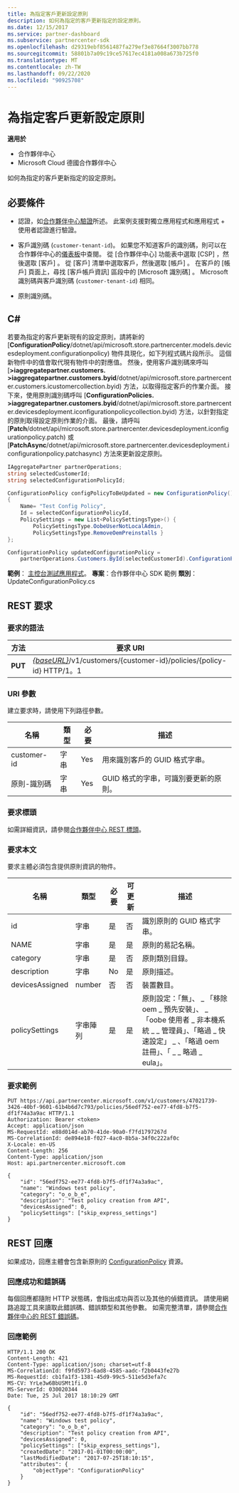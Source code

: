 ```yaml
---
title: 為指定客戶更新設定原則
description: 如何為指定的客戶更新指定的設定原則。
ms.date: 12/15/2017
ms.service: partner-dashboard
ms.subservice: partnercenter-sdk
ms.openlocfilehash: d29319ebf8561487fa279ef3e87664f3007bb778
ms.sourcegitcommit: 58801b7a09c19ce57617ec4181a008a673b725f0
ms.translationtype: MT
ms.contentlocale: zh-TW
ms.lasthandoff: 09/22/2020
ms.locfileid: "90925708"
---
```

# <a name="update-a-configuration-policy-for-the-specified-customer"></a>為指定客戶更新設定原則

**適用於**

- 合作夥伴中心
- Microsoft Cloud 德國合作夥伴中心

如何為指定的客戶更新指定的設定原則。

## <a name="prerequisites"></a>必要條件

- 認證，如[合作夥伴中心驗證](partner-center-authentication.md)所述。 此案例支援對獨立應用程式和應用程式 + 使用者認證進行驗證。

- 客戶識別碼 (`customer-tenant-id`)。 如果您不知道客戶的識別碼，則可以在合作夥伴中心的[儀表板](https://partner.microsoft.com/dashboard)中查閱。 從 [合作夥伴中心] 功能表中選取 [CSP]  ，然後選取 [客戶]  。 從 [客戶] 清單中選取客戶，然後選取 [帳戶]  。 在客戶的 [帳戶] 頁面上，尋找 [客戶帳戶資訊]  區段中的 [Microsoft 識別碼]  。 Microsoft 識別碼與客戶識別碼 (`customer-tenant-id`) 相同。

- 原則識別碼。

## <a name="c"></a>C\#

若要為指定的客戶更新現有的設定原則，請將新的 [**ConfigurationPolicy**/dotnet/api/microsoft.store.partnercenter.models.devicesdeployment.configurationpolicy) 物件具現化，如下列程式碼片段所示。 這個新物件中的值會取代現有物件中的對應值。 然後，使用客戶識別碼來呼叫 [**>iaggregatepartner.customers. >iaggregatepartner.customers.byid**/dotnet/api/microsoft.store.partnercenter.customers.icustomercollection.byid) 方法，以取得指定客戶的作業介面。 接下來，使用原則識別碼呼叫 [**ConfigurationPolicies. >iaggregatepartner.customers.byid**/dotnet/api/microsoft.store.partnercenter.devicesdeployment.iconfigurationpolicycollection.byid) 方法，以針對指定的原則取得設定原則作業的介面。 最後，請呼叫 [**Patch**/dotnet/api/microsoft.store.partnercenter.devicesdeployment.iconfigurationpolicy.patch) 或 [**PatchAsync**/dotnet/api/microsoft.store.partnercenter.devicesdeployment.iconfigurationpolicy.patchasync) 方法來更新設定原則。

``` csharp
IAggregatePartner partnerOperations;
string selectedCustomerId;
string selectedConfigurationPolicyId;

ConfigurationPolicy configPolicyToBeUpdated = new ConfigurationPolicy()
{
    Name= "Test Config Policy",
    Id = selectedConfigurationPolicyId,
    PolicySettings = new List<PolicySettingsType>() {
        PolicySettingsType.OobeUserNotLocalAdmin,
        PolicySettingsType.RemoveOemPreinstalls }
};

ConfigurationPolicy updatedConfigurationPolicy =
    partnerOperations.Customers.ById(selectedCustomerId).ConfigurationPolicies.ById(selectedConfigurationPolicyId).Patch(configPolicyToBeUpdated);
```

**範例**： [主控台測試應用程式](console-test-app.md)。 **專案**：合作夥伴中心 SDK 範例 **類別**： UpdateConfigurationPolicy.cs

## <a name="rest-request"></a>REST 要求

### <a name="request-syntax"></a>要求的語法

| 方法  | 要求 URI                                                                                          |
|---------|------------------------------------------------------------------------------------------------------|
| **PUT** | [*{baseURL}*](partner-center-rest-urls.md)/v1/customers/{customer-id}/policies/{policy-id} HTTP/1。1 |

### <a name="uri-parameter"></a>URI 參數

建立要求時，請使用下列路徑參數。

| 名稱        | 類型   | 必要 | 描述                                                   |
|-------------|--------|----------|---------------------------------------------------------------|
| customer-id | 字串 | Yes      | 用來識別客戶的 GUID 格式字串。         |
| 原則-識別碼   | 字串 | Yes      | GUID 格式的字串，可識別要更新的原則。 |

### <a name="request-headers"></a>要求標頭

如需詳細資訊，請參閱[合作夥伴中心 REST 標頭](headers.md)。

### <a name="request-body"></a>要求本文

要求主體必須包含提供原則資訊的物件。

| 名稱            | 類型             | 必要 | 可更新 | 描述                                                                                                                                              |
|-----------------|------------------|----------|-----------|----------------------------------------------------------------------------------------------------------------------------------------------------------|
| id              | 字串           | 是      | 否        | 識別原則的 GUID 格式字串。                                                                                                    |
| NAME            | 字串           | 是      | 是       | 原則的易記名稱。                                                                                                                         |
| category        | 字串           | 是      | 否        | 原則類別目錄。                                                                                                                                     |
| description     | 字串           | No       | 是       | 原則描述。                                                                                                                                  |
| devicesAssigned | number           | 否       | 否        | 裝置數目。                                                                                                                                   |
| policySettings  | 字串陣列 | 是      | 是       | 原則設定：「無」、 \_ 「移除 oem \_ 預先安裝」、 \_ 「oobe 使用者 \_ 非本機系統 \_ \_ 管理員」、「略過 \_ 快速設定」 \_ 、「略過 oem 註冊」、「 \_ \_ 略過 \_ eula」。 |

### <a name="request-example"></a>要求範例

```http
PUT https://api.partnercenter.microsoft.com/v1/customers/47021739-3426-40bf-9601-61b4b6d7c793/policies/56edf752-ee77-4fd8-b7f5-df1f74a3a9ac HTTP/1.1
Authorization: Bearer <token>
Accept: application/json
MS-RequestId: e88d014d-ab70-41de-90a0-f7fd1797267d
MS-CorrelationId: de894e18-f027-4ac0-8b5a-34f0c222af0c
X-Locale: en-US
Content-Length: 256
Content-Type: application/json
Host: api.partnercenter.microsoft.com

{
    "id": "56edf752-ee77-4fd8-b7f5-df1f74a3a9ac",
    "name": "Windows test policy",
    "category": "o_o_b_e",
    "description": "Test policy creation from API",
    "devicesAssigned": 0,
    "policySettings": ["skip_express_settings"]
}
```

## <a name="rest-response"></a>REST 回應

如果成功，回應主體會包含新原則的 [ConfigurationPolicy](device-deployment-resources.md#configurationpolicy) 資源。

### <a name="response-success-and-error-codes"></a>回應成功和錯誤碼

每個回應都隨附 HTTP 狀態碼，會指出成功與否以及其他的偵錯資訊。 請使用網路追蹤工具來讀取此錯誤碼、錯誤類型和其他參數。 如需完整清單，請參閱[合作夥伴中心的 REST 錯誤碼](error-codes.md)。

### <a name="response-example"></a>回應範例

```http
HTTP/1.1 200 OK
Content-Length: 421
Content-Type: application/json; charset=utf-8
MS-CorrelationId: f9fd5973-6ad8-4585-aadc-f2b0443fe27b
MS-RequestId: cb1fa1f3-1381-45d9-99c5-511e5d3efa7c
MS-CV: YrLe3w6BbUSMt1fi.0
MS-ServerId: 030020344
Date: Tue, 25 Jul 2017 18:10:29 GMT

{
    "id": "56edf752-ee77-4fd8-b7f5-df1f74a3a9ac",
    "name": "Windows test policy",
    "category": "o_o_b_e",
    "description": "Test policy creation from API",
    "devicesAssigned": 0,
    "policySettings": ["skip_express_settings"],
    "createdDate": "2017-01-01T00:00:00",
    "lastModifiedDate": "2017-07-25T18:10:15",
    "attributes": {
        "objectType": "ConfigurationPolicy"
    }
}
```
